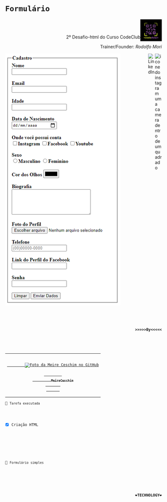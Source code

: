 

  
  # `Formulário`

<code><img height="70" align="right" src="./assets/codeclub.jpeg"></code>


<br><br>
<p align="right">2º Desafio-html do Curso CodeClub</p> 
<p align='right'>Trainer/Founder: <i>Rodolfo Mori</I></p>
<p>
<a href="https://www.instagram.com/dolfo.mori">
<img align="right" alt="icone do instagram uma camera dentro de um quadrado" width="22px" src="https://cdn.jsdelivr.net/npm/simple-icons@v3/icons/instagram.svg" />
</a>
<a href="https://www.linkedin.com/in/rodolfomori/">
<img align="right" alt="LinkedIn" width="22px" src="https://cdn.jsdelivr.net/npm/simple-icons@v3/icons/linkedin.svg" />
</a>
</p>

<img src="./assets/formulario-imagem.PNG" alt="imagem do Formuário"> <br>


#

<code>
<p align="right"><b>>>>>>By<<<<<</b></p>
<table align="right">
  <tr>
    <td align="center">
      <a href="#">
        <img src="https://avatars.githubusercontent.com/u/89756578?s=400&u=3fe7c1530d59282b03143899373eeeb5f1dc3953&v=4" width="100px;" alt="Foto da Meire Ceschim no GitHub"/><br>
        <sub>
          <b>MeireCeschim</b>
        </sub>
      </a>
  </tr>
</table>
    

📌 `Tarefa executada`
- [x] Criação HTML

<br>



📌 `Formulário simples`

#


<p align="right"><b>❤TECHNOLOGY❤</b></p><br>
  
  </code>
